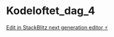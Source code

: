 # Kodeloftet_dag_4

[Edit in StackBlitz next generation editor ⚡️](https://stackblitz.com/~/github.com/Jording99/Kodeloftet_dag_4)